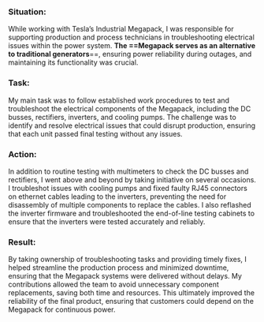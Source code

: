 ### **Situation:**

While working with Tesla’s Industrial Megapack, I was responsible for supporting production and process technicians in troubleshooting electrical issues within the power system. **The ==Megapack serves as an alternative to traditional generators**==, ensuring power reliability during outages, and maintaining its functionality was crucial.

### **Task:**

My main task was to follow established work procedures to test and troubleshoot the electrical components of the Megapack, including the DC busses, rectifiers, inverters, and cooling pumps. The challenge was to identify and resolve electrical issues that could disrupt production, ensuring that each unit passed final testing without any issues.

### **Action:**

In addition to routine testing with multimeters to check the DC busses and rectifiers, I went above and beyond by taking initiative on several occasions. I troubleshot issues with cooling pumps and fixed faulty RJ45 connectors on ethernet cables leading to the inverters, preventing the need for disassembly of multiple components to replace the cables. I also reflashed the inverter firmware and troubleshooted the end-of-line testing cabinets to ensure that the inverters were tested accurately and reliably.

### **Result:**

By taking ownership of troubleshooting tasks and providing timely fixes, I helped streamline the production process and minimized downtime, ensuring that the Megapack systems were delivered without delays. My contributions allowed the team to avoid unnecessary component replacements, saving both time and resources. This ultimately improved the reliability of the final product, ensuring that customers could depend on the Megapack for continuous power.
